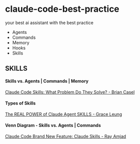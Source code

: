 # claude-code-best-practice
your best ai assistant with the best practice

- Agents
- Commands
- Memory
- Hooks
- Skills

## SKILLS
#### Skills vs. Agents | Commands | Memory
[Claude Code Skills: What Problem Do They Solve? - Brian Casel](https://www.youtube.com/watch?v=Z0DB0kCfNOM)

#### Types of Skills
[The REAL POWER of Claude Agent SKILLS - Grace Leung](https://youtu.be/m-5DjcgFmfQ)

#### Venn Diagram - Skills vs. Agents | Commands
[Claude Code Brand New Feature: Claude Skills - Ray Amjad](https://www.youtube.com/watch?v=v1y5EUSQ8WA)

